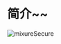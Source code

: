 # 简介~~

<!--  -->
<a data-fancybox title="sfs" :href="$withBase('/img/hl-ta-架构图.png')">
<img :src="$withBase('/img/hl-ta-架构图.png')" alt="mixureSecure">
</a>
